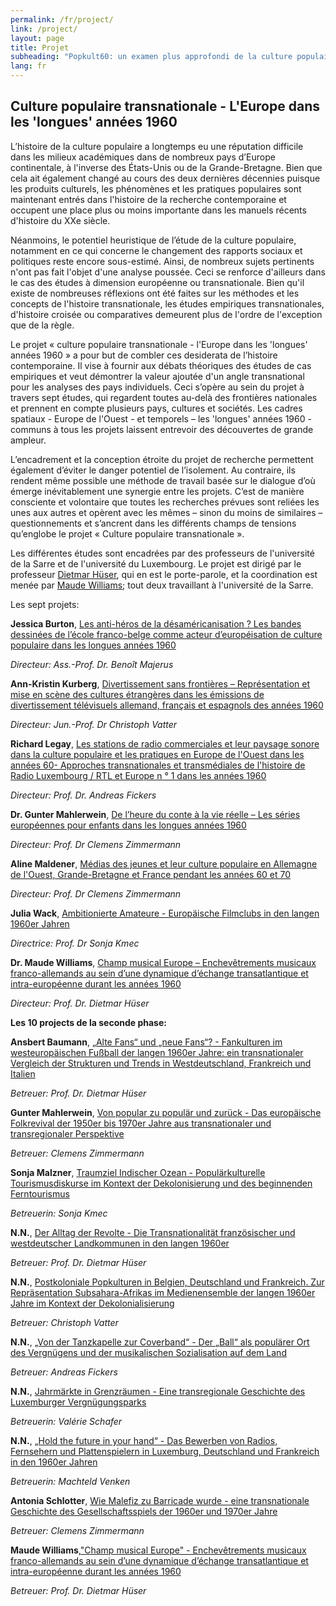 ```yaml
---
permalink: /fr/project/
link: /project/
layout: page
title: Projet
subheading: "Popkult60: un examen plus approfondi de la culture populaire des longues années 1960"
lang: fr
---
```


## Culture populaire transnationale - L'Europe dans les 'longues' années 1960

<!-- more -->
L’histoire de la culture populaire a longtemps eu une réputation difficile dans les milieux académiques dans de nombreux pays d’Europe continentale, à l'inverse des États-Unis ou de la Grande-Bretagne. Bien que cela ait également changé au cours des deux dernières décennies puisque les produits culturels, les phénomènes et les pratiques populaires sont maintenant entrés dans l'histoire de la recherche contemporaine et occupent une place plus ou moins importante dans les manuels récents d'histoire du XXe siècle.

Néanmoins, le potentiel heuristique de l’étude de la culture populaire, notamment en ce qui concerne le changement des rapports sociaux et politiques reste encore sous-estimé. Ainsi, de nombreux sujets pertinents n'ont pas fait l'objet d'une analyse poussée. Ceci se renforce d'ailleurs dans le cas des études à dimension européenne ou transnationale. Bien qu'il existe de nombreuses réflexions ont été faites sur les méthodes et les concepts de l'histoire transnationale, les études empiriques transnationales, d'histoire croisée ou comparatives demeurent plus de l'ordre de l'exception que de la règle.

Le projet « culture populaire transnationale - l'Europe dans les 'longues' années 1960 » a pour but de combler ces desiderata de l’histoire contemporaine. Il vise à fournir aux débats théoriques  des études de cas empiriques et veut démontrer la valeur ajoutée d'un angle transnational pour les analyses des pays individuels. Ceci s’opère au sein du projet à travers sept études, qui regardent toutes au-delà des frontières nationales et prennent en compte plusieurs pays, cultures et sociétés. Les cadres spatiaux - Europe de l'Ouest - et temporels – les 'longues' années 1960 - communs à tous les projets laissent entrevoir des découvertes de grande ampleur.

L’encadrement et la conception étroite du projet de recherche permettent également d’éviter le danger potentiel de l’isolement. Au contraire, ils rendent même possible une méthode de travail basée sur le dialogue d’où émerge inévitablement une synergie entre les projets. C’est de manière consciente et volontaire que toutes les recherches prévues sont reliées les unes aux autres et opèrent avec les mêmes – sinon du moins de similaires – questionnements et s’ancrent dans les différents champs de tensions qu’englobe le projet « Culture populaire transnationale ».

Les différentes études sont encadrées par des professeurs de l'université de la Sarre et de l'université du Luxembourg. Le projet est dirigé par le professeur [Dietmar Hüser](https://popkult60.eu/people/), qui en est le porte-parole, et la coordination est menée par [Maude Williams](https://popkult60.eu/people/); tout deux travaillant à l'université de la Sarre.  

Les sept projets:


**Jessica Burton**, [Les anti-héros de la désaméricanisation ? Les bandes dessinées de l’école franco-belge comme acteur d’européisation de culture populaire dans les longues années 1960](../assets/pdf/burton-fr.pdf)


*Directeur: Ass.-Prof. Dr. Benoît Majerus*



**Ann-Kristin Kurberg**, [Divertissement sans frontières – Représentation et mise en scène des cultures étrangères dans les émissions de divertissement télévisuels allemand, français et espagnols des années 1960](../assets/pdf/kurberg-fr.pdf)


*Directeur: Jun.-Prof. Dr Christoph Vatter*




**Richard Legay**, [Les stations de radio commerciales et leur paysage sonore dans la culture populaire et les pratiques en Europe de l'Ouest dans les années 60- Approches transnationales et transmédiales de l'histoire de Radio Luxembourg / RTL et Europe n ° 1 dans les années 1960](../assets/pdf/legay-fr.pdf)


*Directeur: Prof. Dr. Andreas Fickers*




**Dr. Gunter Mahlerwein**, [De l’heure du conte à la vie réelle – Les séries européennes pour enfants dans les longues années 1960](../assets/pdf/mahlerwein-fr.pdf)



*Directeur: Prof. Dr Clemens Zimmermann*




**Aline Maldener**, [Médias des jeunes et leur culture populaire en Allemagne de l'Ouest, Grande-Bretagne et France pendant les années 60 et 70](../assets/pdf/maldener-fr.pdf)



*Directeur: Prof. Dr Clemens Zimmermann*




**Julia Wack**, [Ambitionierte Amateure - Europäische Filmclubs in den langen 1960er Jahren](../assets/pdf/wack-fr.pdf)


*Directrice: Prof. Dr Sonja Kmec*



**Dr. Maude Williams**, [Champ musical Europe – Enchevêtrements musicaux franco-allemands au sein d’une dynamique d’échange transatlantique et intra-européenne durant les années 1960](../assets/pdf/williams-2-fr.pdf)


*Directeur: Prof. Dr. Dietmar Hüser*




**Les 10 projects de la seconde phase:**



**Ansbert Baumann**, [„Alte Fans“ und „neue Fans“? - Fankulturen im westeuropäischen Fußball der langen 1960er Jahre: ein transnationaler Vergleich der Strukturen und Trends in Westdeutschland, Frankreich und Italien](../assets/pdf/baumann-fr.pdf)


*Betreuer: Prof. Dr. Dietmar Hüser*



**Gunter Mahlerwein**, [Von popular zu populär und zurück - Das europäische Folkrevival der 1950er bis 1970er Jahre aus transnationaler und transregionaler Perspektive](../assets/pdf/mahlerwein-2-fr.pdf)


*Betreuer: Clemens Zimmermann*



**Sonja Malzner**, [Traumziel Indischer Ozean - Populärkulturelle Tourismusdiskurse im Kontext der Dekolonisierung und des beginnenden Ferntourismus](../assets/pdf/malzner-fr.pdf)

*Betreuerin: Sonja Kmec*



**N.N.**, [Der Alltag der Revolte - Die Transnationalität französischer und westdeutscher Landkommunen in den langen 1960er](../assets/pdf/nnh-fr.pdf)


*Betreuer: Prof. Dr. Dietmar Hüser*



**N.N.**, [Postkoloniale Popkulturen in Belgien, Deutschland und Frankreich. Zur Repräsentation Subsahara-Afrikas im Medienensemble der langen 1960er Jahre im Kontext der Dekolonialisierung](../assets/pdf/nnv-fr.pdf)


*Betreuer: Christoph Vatter*



**N.N.**, [„Von der Tanzkapelle zur Coverband“ - Der „Ball“ als populärer Ort des Vergnügens und der musikalischen Sozialisation auf dem Land](../assets/pdf/nnv-fr.pdf)


*Betreuer: Andreas Fickers*

**N.N.**, [Jahrmärkte in Grenzräumen - Eine transregionale Geschichte des Luxemburger Vergnügungsparks](../assets/pdf/nnf-fr.pdf)


*Betreuerin: Valérie Schafer*



**N.N.**, [„Hold the future in your hand“ - Das Bewerben von Radios, Fernsehern und Plattenspielern in Luxemburg, Deutschland und Frankreich in den 1960er Jahren](../assets/pdf/nnve-fr.pdf)


*Betreuerin: Machteld Venken*



**Antonia Schlotter**, [Wie Malefiz zu Barricade wurde - eine transnationale Geschichte des Gesellschaftsspiels der 1960er und 1970er Jahre](../assets/pdf/schlotter-fr.pdf)


*Betreuer: Clemens Zimmermann*



**Maude Williams**,["Champ musical Europe" - Enchevêtrements musicaux franco-allemands au sein d’une dynamique d’échange transatlantique et intra-européenne durant les années 1960](../assets/pdf/williams-2-fr.pdf)


*Betreuer: Prof. Dr. Dietmar Hüser*
